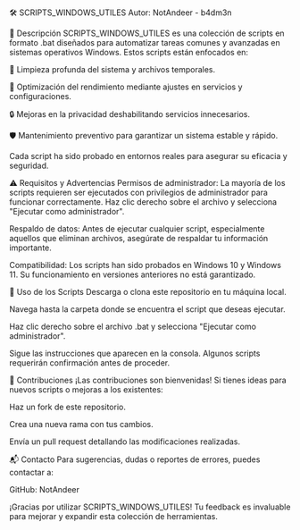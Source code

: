 🛠️ SCRIPTS_WINDOWS_UTILES
Autor: NotAndeer - b4dm3n

📌 Descripción
SCRIPTS_WINDOWS_UTILES es una colección de scripts en formato .bat diseñados para automatizar tareas comunes y avanzadas en sistemas operativos Windows. Estos scripts están enfocados en:

🧹 Limpieza profunda del sistema y archivos temporales.

🚀 Optimización del rendimiento mediante ajustes en servicios y configuraciones.

🔒 Mejoras en la privacidad deshabilitando servicios innecesarios.

🛡️ Mantenimiento preventivo para garantizar un sistema estable y rápido.

Cada script ha sido probado en entornos reales para asegurar su eficacia y seguridad.


⚠️ Requisitos y Advertencias
Permisos de administrador: La mayoría de los scripts requieren ser ejecutados con privilegios de administrador para funcionar correctamente. Haz clic derecho sobre el archivo y selecciona "Ejecutar como administrador".

Respaldo de datos: Antes de ejecutar cualquier script, especialmente aquellos que eliminan archivos, asegúrate de respaldar tu información importante.

Compatibilidad: Los scripts han sido probados en Windows 10 y Windows 11. Su funcionamiento en versiones anteriores no está garantizado.

🧰 Uso de los Scripts
Descarga o clona este repositorio en tu máquina local.

Navega hasta la carpeta donde se encuentra el script que deseas ejecutar.

Haz clic derecho sobre el archivo .bat y selecciona "Ejecutar como administrador".

Sigue las instrucciones que aparecen en la consola. Algunos scripts requerirán confirmación antes de proceder.

🤝 Contribuciones
¡Las contribuciones son bienvenidas! Si tienes ideas para nuevos scripts o mejoras a los existentes:

Haz un fork de este repositorio.

Crea una nueva rama con tus cambios.

Envía un pull request detallando las modificaciones realizadas.

📬 Contacto
Para sugerencias, dudas o reportes de errores, puedes contactar a:

GitHub: NotAndeer


¡Gracias por utilizar SCRIPTS_WINDOWS_UTILES! Tu feedback es invaluable para mejorar y expandir esta colección de herramientas.

